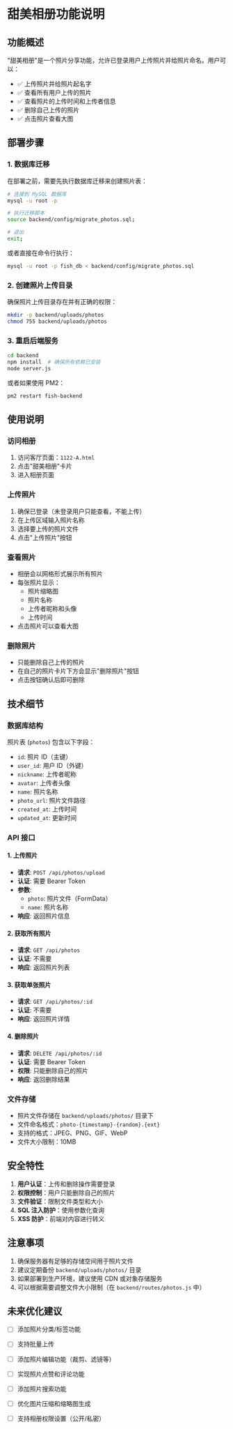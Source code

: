 # 甜美相册功能说明

## 功能概述

"甜美相册"是一个照片分享功能，允许已登录用户上传照片并给照片命名。用户可以：

- ✅ 上传照片并给照片起名字
- ✅ 查看所有用户上传的照片
- ✅ 查看照片的上传时间和上传者信息
- ✅ 删除自己上传的照片
- ✅ 点击照片查看大图

## 部署步骤

### 1. 数据库迁移

在部署之前，需要先执行数据库迁移来创建照片表：

```bash
# 连接到 MySQL 数据库
mysql -u root -p

# 执行迁移脚本
source backend/config/migrate_photos.sql;

# 退出
exit;
```

或者直接在命令行执行：

```bash
mysql -u root -p fish_db < backend/config/migrate_photos.sql
```

### 2. 创建照片上传目录

确保照片上传目录存在并有正确的权限：

```bash
mkdir -p backend/uploads/photos
chmod 755 backend/uploads/photos
```

### 3. 重启后端服务

```bash
cd backend
npm install  # 确保所有依赖已安装
node server.js
```

或者如果使用 PM2：

```bash
pm2 restart fish-backend
```

## 使用说明

### 访问相册

1. 访问客厅页面：`1122-A.html`
2. 点击"甜美相册"卡片
3. 进入相册页面

### 上传照片

1. 确保已登录（未登录用户只能查看，不能上传）
2. 在上传区域输入照片名称
3. 选择要上传的照片文件
4. 点击"上传照片"按钮

### 查看照片

- 相册会以网格形式展示所有照片
- 每张照片显示：
  - 照片缩略图
  - 照片名称
  - 上传者昵称和头像
  - 上传时间
- 点击照片可以查看大图

### 删除照片

- 只能删除自己上传的照片
- 在自己的照片卡片下方会显示"删除照片"按钮
- 点击按钮确认后即可删除

## 技术细节

### 数据库结构

照片表 (`photos`) 包含以下字段：

- `id`: 照片 ID（主键）
- `user_id`: 用户 ID（外键）
- `nickname`: 上传者昵称
- `avatar`: 上传者头像
- `name`: 照片名称
- `photo_url`: 照片文件路径
- `created_at`: 上传时间
- `updated_at`: 更新时间

### API 接口

#### 1. 上传照片
- **请求**: `POST /api/photos/upload`
- **认证**: 需要 Bearer Token
- **参数**: 
  - `photo`: 照片文件（FormData）
  - `name`: 照片名称
- **响应**: 返回照片信息

#### 2. 获取所有照片
- **请求**: `GET /api/photos`
- **认证**: 不需要
- **响应**: 返回照片列表

#### 3. 获取单张照片
- **请求**: `GET /api/photos/:id`
- **认证**: 不需要
- **响应**: 返回照片详情

#### 4. 删除照片
- **请求**: `DELETE /api/photos/:id`
- **认证**: 需要 Bearer Token
- **权限**: 只能删除自己的照片
- **响应**: 返回删除结果

### 文件存储

- 照片文件存储在 `backend/uploads/photos/` 目录下
- 文件命名格式：`photo-{timestamp}-{random}.{ext}`
- 支持的格式：JPEG、PNG、GIF、WebP
- 文件大小限制：10MB

## 安全特性

1. **用户认证**：上传和删除操作需要登录
2. **权限控制**：用户只能删除自己的照片
3. **文件验证**：限制文件类型和大小
4. **SQL 注入防护**：使用参数化查询
5. **XSS 防护**：前端对内容进行转义

## 注意事项

1. 确保服务器有足够的存储空间用于照片文件
2. 建议定期备份 `backend/uploads/photos/` 目录
3. 如果部署到生产环境，建议使用 CDN 或对象存储服务
4. 可以根据需要调整文件大小限制（在 `backend/routes/photos.js` 中）

## 未来优化建议

- [ ] 添加照片分类/标签功能
- [ ] 支持批量上传
- [ ] 添加照片编辑功能（裁剪、滤镜等）
- [ ] 实现照片点赞和评论功能
- [ ] 添加照片搜索功能
- [ ] 优化图片压缩和缩略图生成
- [ ] 支持相册权限设置（公开/私密）

